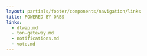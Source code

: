 ```yaml
---
layout: partials/footer/components/navigation/links
title: POWERED BY ORBS
links:
  - dtwap.md
  - ton-gateway.md
  - notifications.md
  - vote.md
---
```


